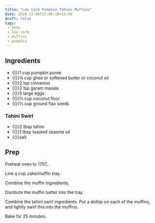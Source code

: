 ```yaml
---
title: "Low Carb Pumpkin Tahini Muffins"
date: 2020-12-06T22:06:10+13:00
draft: false
tags: 
 - keto
 - low carb
 - muffins
 - pumpkin
---
```


## Ingredients

- {{<c>}}1 cup pumpkin puree
- {{<c>}}¼ cup ghee or softened butter or coconut oil
- {{<c>}}2 tsp cinnamon
- {{<c>}}2 tsp garam masala
- {{<c>}}5 large eggs
- {{<c>}}⅓ cup coconut flour
- {{<c>}}⅓ cup ground flax seeds

### Tahini Swirl

- {{<c>}}2 tbsp tahini
- {{<c>}}1 tbsp toasted seasme oil
- {{<c>}}salt

## Prep

Preheat oven to 175C.

Line a cup cake/muffin tray.

Combine the muffin ingredients.

Disribute the muffin batter into the tray.

Combine the tahini swirl ingredients. Put a dollop on each of the muffins, and lightly swirl this into the muffins. 

Bake for 25 minutes.